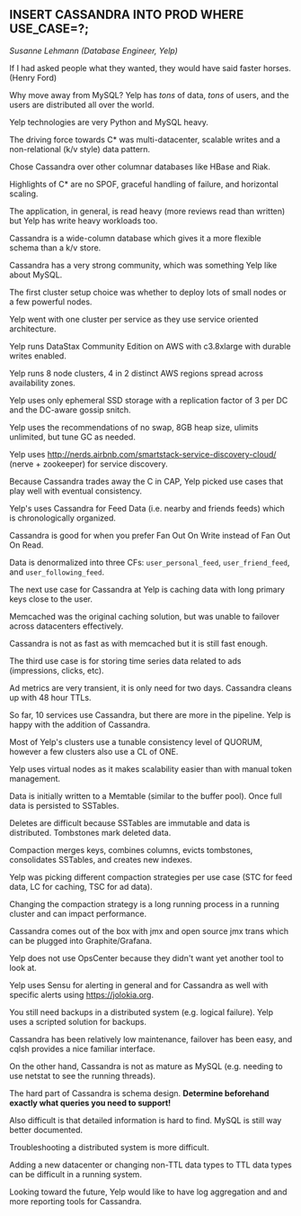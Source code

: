 ## INSERT CASSANDRA INTO PROD WHERE USE_CASE=?;
_Susanne Lehmann (Database Engineer, Yelp)_

If I had asked people what they wanted, they would have said faster horses. (Henry Ford)

Why move away from MySQL? Yelp has _tons_ of data, _tons_ of users, and the users are distributed all over the world.

Yelp technologies are very Python and MySQL heavy.

The driving force towards C* was multi-datacenter, scalable writes and a non-relational (k/v style) data pattern.

Chose Cassandra over other columnar databases like HBase and Riak.

Highlights of C* are no SPOF, graceful handling of failure, and horizontal scaling.

The application, in general, is read heavy (more reviews read than written) but Yelp has write heavy workloads too.

Cassandra is a wide-column database which gives it a more flexible schema than a k/v store.

Cassandra has a very strong community, which was something Yelp like about MySQL.

The first cluster setup choice was whether to deploy lots of small nodes or a few powerful nodes.

Yelp went with one cluster per service as they use service oriented architecture.

Yelp runs DataStax Community Edition on AWS with c3.8xlarge with durable writes enabled.

Yelp runs 8 node clusters, 4 in 2 distinct AWS regions spread across availability zones.

Yelp uses only ephemeral SSD storage with a replication factor of 3 per DC and the DC-aware gossip snitch.

Yelp uses the recommendations of no swap, 8GB heap size, ulimits unlimited, but tune GC as needed.

Yelp uses http://nerds.airbnb.com/smartstack-service-discovery-cloud/ (nerve + zookeeper) for service discovery.

Because Cassandra trades away the C in CAP, Yelp picked use cases that play well with eventual consistency.

Yelp's uses Cassandra for Feed Data (i.e. nearby and friends feeds) which is chronologically organized.

Cassandra is good for when you prefer Fan Out On Write instead of Fan Out On Read.

Data is denormalized into three CFs: `user_personal_feed`, `user_friend_feed`, and `user_following_feed`.

The next use case for Cassandra at Yelp is caching data with long primary keys close to the user.

Memcached was the original caching solution, but was unable to failover across datacenters effectively.

Cassandra is not as fast as with memcached but it is still fast enough.

The third use case is for storing time series data related to ads (impressions, clicks, etc).

Ad metrics are very transient, it is only need for two days. Cassandra cleans up with 48 hour TTLs.

So far, 10 services use Cassandra, but there are more in the pipeline. Yelp is happy with the addition of Cassandra.

Most of Yelp's clusters use a tunable consistency level of QUORUM, however a few clusters also use a CL of ONE.

Yelp uses virtual nodes as it makes scalability easier than with manual token management.

Data is initially written to a Memtable (similar to the buffer pool). Once full data is persisted to SSTables.

Deletes are difficult because SSTables are immutable and data is distributed. Tombstones mark deleted data.

Compaction merges keys, combines columns, evicts tombstones, consolidates SSTables, and creates new indexes.

Yelp was picking different compaction strategies per use case (STC for feed data, LC for caching, TSC for ad data).

Changing the compaction strategy is a long running process in a running cluster and can impact performance.

Cassandra comes out of the box with jmx and open source jmx trans which can be plugged into Graphite/Grafana.

Yelp does not use OpsCenter because they didn't want yet another tool to look at.

Yelp uses Sensu for alerting in general and for Cassandra as well with specific alerts using https://jolokia.org.

You still need backups in a distributed system (e.g. logical failure). Yelp uses a scripted solution for backups.

Cassandra has been relatively low maintenance, failover has been easy, and cqlsh provides a nice familiar interface.

On the other hand, Cassandra is not as mature as MySQL (e.g. needing to use netstat to see the running threads).

The hard part of Cassandra is schema design. **Determine beforehand exactly what queries you need to support!**

Also difficult is that detailed information is hard to find. MySQL is still way better documented.

Troubleshooting a distributed system is more difficult.

Adding a new datacenter or changing non-TTL data types to TTL data types can be difficult in a running system.

Looking toward the future, Yelp would like to have log aggregation and and more reporting tools for Cassandra.
